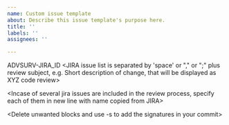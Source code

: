 ```yaml
---
name: Custom issue template
about: Describe this issue template's purpose here.
title: ''
labels: ''
assignees: ''

---
```


ADVSURV-JIRA_ID <JIRA issue list is separated by 'space'  or "," or ";" plus review subject, e.g. Short description of change, that will be displayed as XYZ  code review>

<Incase of several jira issues are included in the review process, specify each of them in new line with name copied from JIRA>

<Complex description of change if required>

<Delete unwanted blocks and use -s to add the signatures in your commit>
